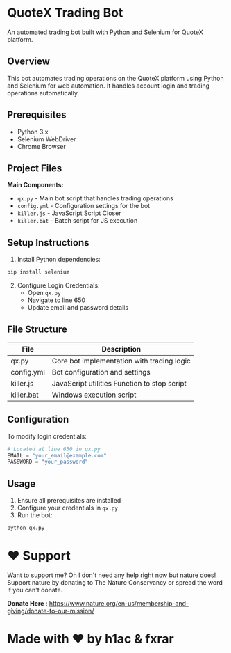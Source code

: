 # QuoteX Trading Bot

An automated trading bot built with Python and Selenium for QuoteX platform.

## Overview

This bot automates trading operations on the QuoteX platform using Python and Selenium for web automation. It handles account login and trading operations automatically.

## Prerequisites

- Python 3.x
- Selenium WebDriver
- Chrome Browser

## Project Files

**Main Components:**
- `qx.py` - Main bot script that handles trading operations
- `config.yml` - Configuration settings for the bot
- `killer.js` - JavaScript Script Closer
- `killer.bat` - Batch script for JS execution

## Setup Instructions

1. Install Python dependencies:
```bash
pip install selenium
```

2. Configure Login Credentials:
   - Open `qx.py`
   - Navigate to line 650
   - Update email and password details

## File Structure

| File | Description |
|------|-------------|
| qx.py | Core bot implementation with trading logic |
| config.yml | Bot configuration and settings |
| killer.js | JavaScript utilities Function to stop script |
| killer.bat | Windows execution script |

## Configuration

To modify login credentials:
```python
# Located at line 650 in qx.py
EMAIL = "your_email@example.com"
PASSWORD = "your_password"
```

## Usage

1. Ensure all prerequisites are installed
2. Configure your credentials in `qx.py`
3. Run the bot:
```bash
python qx.py
```



# ❤️ Support
Want to support me? Oh I don't need any help right now but nature does! Support nature by donating to The Nature Conservancy or spread the word if you can't donate.

**Donate Here** : https://www.nature.org/en-us/membership-and-giving/donate-to-our-mission/



# Made with ❤️ by h1ac & fxrar


